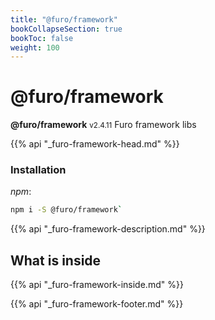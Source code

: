 ```yaml
---
title: "@furo/framework"
bookCollapseSection: true
bookToc: false
weight: 100
---
```


# @furo/framework
**@furo/framework** <small>v2.4.11</small>
Furo framework libs

{{% api "_furo-framework-head.md" %}}

### Installation
*npm*:
```bash
npm i -S @furo/framework`
```


{{% api "_furo-framework-description.md" %}}

## What is inside
{{% api "_furo-framework-inside.md" %}}

{{% api "_furo-framework-footer.md" %}}

